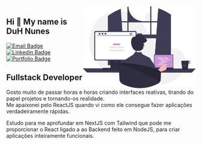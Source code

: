 <img align="right" src="img\undraw_programming.svg" width="300" />

## Hi 👋 My name is DuH Nunes

[![Email Badge](https://img.shields.io/badge/Gmail-D14836?style=for-the-badge&logo=gmail&logoColor=white)](mailto:duhnunes.dev@gmail.com)
[![Linkedin Badge](https://img.shields.io/badge/LinkedIn-0077B5?style=for-the-badge&logo=linkedin&logoColor=white)](https://www.linkedin.com/in/duhnunes/)
[![Portfolio Badge](https://img.shields.io/badge/Portfolio-c992d2?style=for-the-badge&logo=github&logoColor=white)](https://duhnunes.github.io)

Fullstack Developer
-------------------

Gosto muito de passar horas e horas criando interfaces reativas, tirando do papel projetos e tornando-os realidade.  
Me apaixonei pelo ReactJS quando vi como ele consegue fazer aplicações verdadeiramente rápidas.

Estudo para me aprofundar em NextJS com Tailwind que pode me proporcionar o React ligado a ao Backend feito em NodeJS, para criar aplicações inteiramente funcionais.

